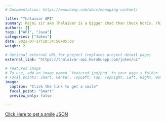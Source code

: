 ```yaml
---
# Documentation: https://wowchemy.com/docs/managing-content/

title: "Thalaivar API"
summary: Rajni sir aka Thalaivar is a bigger chad than Chuck Noris. This API randomly selects a joke and uses google search APIs to fetch and display an image that suits the joke. The API has received more than 20000 hits ! It is funny.  Since I am using free plan - **please allow 20 seconds** for the app to load. It automatically goes down when it not used in some time frame so it takes some seconds to come back up. Click [Here](https://thalaivar-api.herokuapp.com/jokes/ui) to see it in action.
authors: []
tags: ["API", "Java"]
categories: ["Jokes"]
date: 2022-07-17T10:34:56+05:30
weight: 2

# Optional external URL for project (replaces project detail page).
external_link: "https://thalaivar-api.herokuapp.com/jokes/ui"

# Featured image
# To use, add an image named `featured.jpg/png` to your page's folder.
# Focal points: Smart, Center, TopLeft, Top, TopRight, Left, Right, BottomLeft, Bottom, BottomRight.
image:
  caption: "Click the link to get a smile"
  focal_point: "Smart"
  preview_only: false

---
```


[Click Here to get a smile](https://thalaivar-api.herokuapp.com/jokes/ui)
[JSON](https://thalaivar-api.herokuapp.com/jokes/random)
